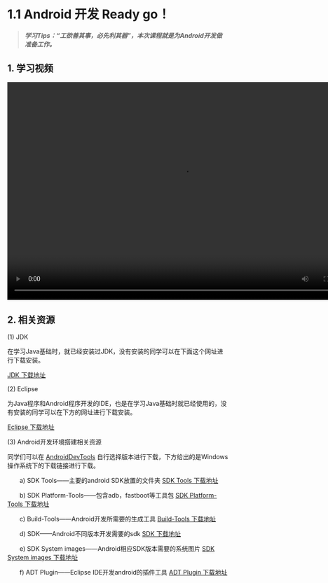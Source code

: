 # 1.1 Android 开发 Ready go！

>##### 学习Tips：“工欲善其事，必先利其器”，本次课程就是为Android开发做准备工作。

## 1. 学习视频

<video src="https://ssl.acfun.tv/block-player-homura.html?salt=166140321#token=ncrev4f6g9yq4cxr;vid=1511472;postMessage=1;autoplay=0;fullscreen=0;from=http://www.acfun.tv;hint=%E5%B0%8F%E8%B4%B4%E5%A3%AB:%E6%89%93%E5%BC%80%E5%8F%B3%E4%BE%A7%E5%BC%B9%E5%B9%95%E5%88%97%E8%A1%A8%E5%90%8E%EF%BC%8C%E5%8F%AF%E4%BB%A5%E5%9C%A8%E5%88%97%E8%A1%A8%E4%B8%8B%E6%96%B9%E5%BC%80%E5%90%AF%E5%90%88%E5%B9%B6%E9%87%8D%E5%A4%8D%E5%BC%B9%E5%B9%95%E3%80%81%E8%BF%9E%E6%92%AD%E6%A8%A1%E5%BC%8F%E7%AD%89%E5%8A%9F%E8%83%BD" width="800" height="498" controls="controls">
</video>

## 2. 相关资源

(1) JDK

在学习Java基础时，就已经安装过JDK，没有安装的同学可以在下面这个网址进行下载安装。

[JDK 下载地址](http://www.oracle.com/technetwork/java/javase/downloads/index-jsp-138363.html)

(2) Eclipse

为Java程序和Android程序开发的IDE，也是在学习Java基础时就已经使用的，没有安装的同学可以在下方的网址进行下载安装。

[Eclipse 下载地址](http://www.eclipse.org/downloads/)

(3) Android开发环境搭建相关资源

同学们可以在 [AndroidDevTools](http://www.androiddevtools.cn/) 自行选择版本进行下载，下方给出的是Windows操作系统下的下载链接进行下载。

　　a) SDK Tools——主要的android SDK放置的文件夹 [SDK Tools 下载地址](http://cs.ananas.chaoxing.com/download/55e94057e4b030b228d9a327)
  
　　b) SDK Platform-Tools——包含adb，fastboot等工具包 [SDK Platform-Tools 下载地址](http://cs.ananas.chaoxing.com/download/55e9417ae4b030b228d9a343)
  
　　c) Build-Tools——Android开发所需要的生成工具 [Build-Tools 下载地址](http://cs.ananas.chaoxing.com/download/55e941dde4b030b228d9a346)
  
　　d) SDK——Android不同版本开发需要的sdk [SDK 下载地址](http://cs.ananas.chaoxing.com/download/55e94275e4b030b228d9a34d)
  
　　e) SDK System images——Android相应SDK版本需要的系统图片 [SDK System images 下载地址](http://cs.ananas.chaoxing.com/download/55e9456fe4b030b228d9a3b5)
  
　　f) ADT Plugin——Eclipse IDE开发android的插件工具 [ADT Plugin 下载地址](http://cs.ananas.chaoxing.com/download/55e946d7e4b030b228d9a407)
  